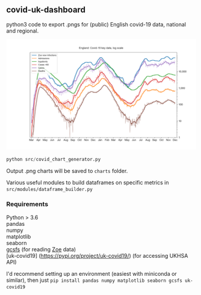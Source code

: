 ## covid-uk-dashboard
python3 code to export .pngs for (public) English covid-19 data, national and regional.

![England](example/EnglandKeyData.png)

```python
python src/covid_chart_generator.py
```
Output .png charts will be saved to `charts` folder.

Various useful modules to build dataframes on specific metrics in `src/modules/dataframe_builder.py`

### Requirements
Python > 3.6  
pandas  
numpy  
matplotlib  
seaborn  
[gcsfs](https://gcsfs.readthedocs.io/en/latest/) (for reading [Zoe](https://covid.joinzoe.com/) data)  
[uk-covid19] (https://pypi.org/project/uk-covid19/) (for accessing UKHSA API)

I'd recommend setting up an environment (easiest with miniconda or similar), then just `pip install pandas numpy matplotlib seaborn gcsfs uk-covid19`